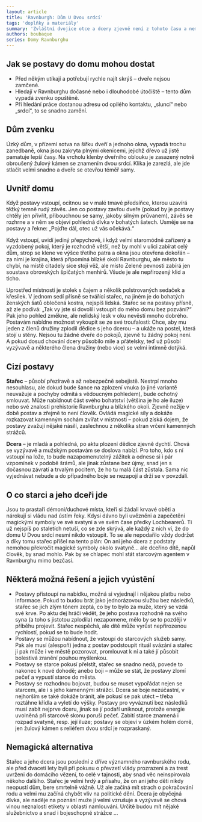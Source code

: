 ```yaml
---
layout: article
title: 'Ravnburgh: Dům U Dvou srdcí'
tags: 'doplňky a materiály'
summary: 'Zvláštní dvojice otce a dcery zjevně není z tohoto času a nemůže opustit svůj dům. Otec dá postavám podivnou nabídku: mají přímo před jeho zraky zplodit s dychtivou dcerou rodině dědice.'
authors: boubaque
series: Domy Ravnburghu
---
```


## Jak se postavy do domu mohou dostat

- Před někým utíkají a potřebují rychle najít skrýš – dveře nejsou zamčené.
- Hledají v Ravnburghu dočasné nebo i dlou­hodobé útočiště – tento dům vypadá zven­ku opuštěně.
- Při hledání práce dostanou adresu od opilého kontaktu, „sluncí“ nebo „srdcí“, to se snadno zamění.

## Dům zvenku

Úzký dům, v přízemí sotva na šířku dveří a jednoho okna, vypadá trochu zanedbaně, okna jsou zakryta plnými okenicemi, jejichž dřevo už jistě pamatuje lepší časy. Na vrcholu klenby dveřního oblouku je zasazený notně obroušený žulový kámen se znamením dvou srdcí. Klika je zarezlá, ale jde stlačit velmi snadno a dveře se otevřou téměř samy.

## Uvnitř domu

Když postavy vstoupí, ocitnou se v malé tmavé předsíňce, kterou uzavírá těžký temně rudý závěs. Jen co postavy zavřou dveře (pokud by je postavy chtěly jen přivřít, přibouchnou se samy, jakoby silným průvanem), závěs se rozhrne a v něm se objeví pohledná dívka v bohatých šatech. Usměje se na postavy a řekne: „Pojďte dál, otec už vás očekává.“

Když vstoupí, uvidí jediný přepychově, i když velmi staromódně zařízený a vyzdobený pokoj, který je rozhodně větší, než by mohl v ulici zabírat celý dům, strop se klene ve výšce třetího patra a okna jsou otevřena dokořán – za nimi je krajina, která připomíná blízké okolí Ravnburghu, ale město tu chybí, na místě citadely sice stojí věž, ale místo Zelené pevnosti zabírá jen soustava obrovských špičatých menhirů. Všude je ale nepřirozený klid a ticho.

Uprostřed místnosti je stolek s čajem a několik polstrovaných sedaček a křesílek. V jednom sedí přísně se tvářící stařec, na jiném je do bohatých ženských šatů oblečená kostra, nejspíš lidská. Stařec se na postavy přísně, až zle podívá: „Tak vy jste si dovolili vstoupit do mého domu bez pozvání?“ Pak jeho pohled změkne, ale nelidský lesk v oku nevěstí mnoho dobrého. Postavám nabídne možnost vykoupit se ze své troufalosti: Chce, aby mu jeden z členů družiny zplodil dědice s jeho dcerou – a ukáže na postel, která stojí u stěny. Nejsou tu žádné dveře do pokojů, zjevně tu žádný pokoj není. A pokud dosud chování dcery působilo mile a přátelsky, teď už působí vyzývavě a některého člena družiny (nebo více) se velmi intimně dotýká.

## Cizí postavy

__Stařec__ – působí přezíravě a až nebezpečně sebejistě. Nestrpí mnoho nesouhlasu, ale dokud bude šance na zplození vnuka (o jiné variantě neuvažuje a pochyby odmítá s vědoucným pohledem), bude ochotný smlouvat. Může nabídnout část svého bohatství (většina je ho ale iluze) nebo své znalosti prehistorie Ravnburghu a blízkého okolí. Zjevně nežije v době postav a zřejmě to není člověk. Ovládá magické síly a dokáže rozkazovat kamenným sochám zvířat v místnosti – pokud získá dojem, že postavy zvažují nějaké násilí, zaslechnou z několika stran vrčení kamenných strážců.

__Dcera__ – je mladá a pohledná, po aktu plození dědice zjevně dychtí. Chová se vyzývavě a mužským postavám se doslova nabízí. Pro toho, kdo s ní vstoupí na lože, to bude nazapomenutelný zážitek a odnese si i pár vzpomínek v podobě šrámů, ale jinak zůstane bez újmy, snad jen s dočasnou závratí a trvalým pocitem, že ho tu malá část zůstala. Sama nic vyjednávat nebude a do případného boje se nezapojí a drží se v povzdálí.

## O co starci a jeho dceři jde

Jsou to prastaří démoni/duchové místa, kteří si žádali krvavé oběti a nárokují si vládu nad ústím řeky. Kdysi dávno byli uvězněni a zapečetěni magickými symboly ve své svatyni a ve svém čase předky Lochbearerů. Ti už nejspíš po staletích netuší, co se zde skrývá, ale každý z nich ví, že do domu U Dvou srdcí nesmí nikdo vstoupit. To se ale nepodařilo vždy dodržet a díky tomu stařec přišel na tento plán: On ani jeho dcera z podstaty nemohou překročit magické symboly okolo svatyně... ale dceřino dítě, napůl člověk, by snad mohlo. Pak by se chlapec mohl stát starcovým agentem v Ravnburghu mimo bezčasí.

## Některá možná řešení a jejich vyústění

- Postavy přistoupí na nabídku, možná si vyjednají i nějakou platbu nebo informace. Pokud to budou brát jako jednorázovou službu bez následků, stařec se jich zlým tónem zeptá, co by to bylo za muže, který se vzdá své krve. Po aktu dej hráči vědět, že jeho postava rozhodně na svého syna (a toho s jistotou zplodila) nezapomene, mělo by se to později v příběhu projevit. Stařec nespěchá, ale dítě může vyrůst nepřirozenou rychlostí, pokud se to bude hodit.
- Postavy se můžou nabídnout, že vstoupí do starcových služeb samy. Pak ale musí (alespoň) jedna z postav podstoupit rituál svázání a stařec ji pak může i ve městě pozorovat, promlouvat k ní a také jí působit bolestivá zranění pouhou myšlenkou.
- Postavy se starce pokusí přelstít, stařec se snadno nedá, povede to nakonec k nové dohodě; anebo boji – může se stát, že postavy zlomí pečeť a vypustí starce do města.
- Postavy se rozhodnou bojovat, budou se muset vypořádat nejen se starcem, ale i s jeho kamennými strážci. Dcera se boje nezúčastní, v nejhorším se také dokáže bránit, ale pokusí se pak utéct – třeba roztáhne křídla a vyletí do výšky. Postavy pro vyváznutí bez následků musí zabít nejprve dceru, jinak se jí podaří uniknout, protože energie uvolněná při starcově skonu poruší pečeť. Zabití starce znamená i rozpad svatyně, resp. její iluze; postavy se objeví v úzkém holém domě, jen žulový kámen s reliéfem dvou srdcí je rozpraskaný.

## Nemagická alternativa

Stařec a jeho dcera jsou poslední z dříve významného ravnburského rodu, ale před dvaceti lety byli při pokusu o převzetí vlády prozrazeni a za trest uvrženi do domácího vězení, to celé v tajnosti, aby snad věc neinspirovala někoho dalšího. Stařec je velmi hrdý a přísahu, že on ani jeho děti nikdy neopustí dům, bere smrtelně vážně. Už ale začíná mít strach o pokračování rodu a velmi mu začíná chybět vliv na politické dění. Dcera je obyčejná dívka, ale naděje na poznání muže ji velmi vzrušuje a vyzývavě se chová vinou neznalosti etikety v oblasti namlouvání. Určitě budou mít nějaké služebnictvo a snad i bojeschopné strážce …
